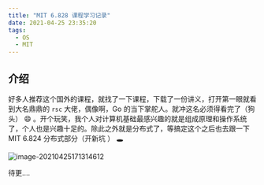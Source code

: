 ```yaml
---
title: "MIT 6.828 课程学习记录"
date: 2021-04-25 23:35:20
tags:
  - OS
  - MIT
---
```


## 介绍

好多人推荐这个国外的课程，就找了一下课程，下载了一份讲义，打开第一眼就看到大名鼎鼎的 `rsc` 大佬，偶像啊，Go 的当下掌舵人。就冲这名必须得看完了（狗头） :smile: 。开个玩笑，我个人对计算机基础最感兴趣的就是组成原理和操作系统了，个人也是兴趣十足的。除此之外就是分布式了，等搞定这个之后也去跟一下 MIT 6.824 分布式部分（开新坑 ） :hole:

![image-20210425171314612](https://blogimagee.oss-cn-beijing.aliyuncs.com/images/image-20210425171314612.png)

待更....
